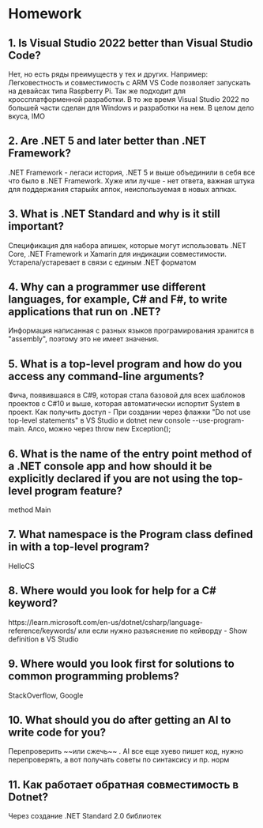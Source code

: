 <h1> Homework </h1>
<h2> 1. Is Visual Studio 2022 better than Visual Studio Code? </h2>
<p> Нет, но есть ряды преимуществ у тех и других. Например: Легковестность и совместимость с ARM VS Code позволяет запускать на девайсах типа Raspberry Pi. Так же подходит для кроссплатформенной разработки. В то же время Visual Studio 2022 по большей части сделан для Windows и разработки на нем. В целом дело вкуса, IMO </p>
<h2> 2. Are .NET 5 and later better than .NET Framework? </h2>
<p> .NET Framework - легаси история, .NET 5 и выше объединили в себя все что было в .NET Framework. Хуже или лучше - нет ответа, важная штука для поддержания старыйх аппок, неиспользуемая в новых аппках. </p>
<h2> 3. What is .NET Standard and why is it still important? </h2>
<p> Спецификация для набора апишек, которые могут использовать .NET Core, .NET Framework и Xamarin для индикации совместимости. Устарела/устаревает в связи с единым .NET форматом  </p>
<h2> 4. Why can a programmer use different languages, for example, C# and F#, to write applications that run on .NET? </h2>
<p> Информация написанная с разных языков програмирования хранится в "assembly", поэтому это не имеет значения.  </p> 
<h2> 5. What is a top-level program and how do you access any command-line arguments? </h2>
<p> Фича, появившаяся в C#9, которая стала базовой для всех шаблонов проектов с C#10 и выше, которая автоматически испортит System в проект. Как получить доступ - При создании через флажки "Do not use top-level statements" в VS Studio и dotnet new console --use-program-main. Алсо, можно через throw new Exception();  </p>
<h2> 6. What is the name of the entry point method of a .NET console app and how should it be explicitly declared if you are not using the top-level program feature? </h2>
<p> method Main  </p>
<h2> 7. What namespace is the Program class defined in with a top-level program? </h2>
<p> HelloCS </p>
<h2> 8. Where would you look for help for a C# keyword? </h2>
<p> https://learn.microsoft.com/en-us/dotnet/csharp/language-reference/keywords/ или если нужно разъяснение по кейворду - Show definition в VS Studio </p>
<h2> 9. Where would you look first for solutions to common programming problems? </h2>
<p> StackOverflow, Google </p>
<h2> 10. What should you do after getting an AI to write code for you? </h2>
<p> Перепроверить ~~или сжечь~~ . AI все еще хуево пишет код, нужно перепроверять, а вот получать советы по синтаксису и пр. норм </p>
<h2> 11. Как работает обратная совместимость в Dotnet? </h2>
<p> Через создание .NET Standard 2.0 библиотек </p>